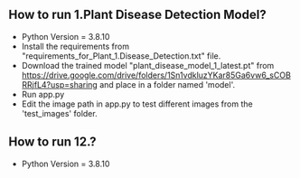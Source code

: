 ## How to run 1.Plant Disease Detection Model?

* Python Version = 3.8.10
* Install the requirements from "requirements_for_Plant_1.Disease_Detection.txt" file.
* Download the trained model "plant_disease_model_1_latest.pt" from https://drive.google.com/drive/folders/1Sn1vdkluzYKar85Ga6vw6_sCOBRRjfL4?usp=sharing and place in a folder named 'model'.
* Run app.py
* Edit the image path in app.py to test different images from the 'test_images' folder.




## How to run 12.?

* Python Version = 3.8.10
